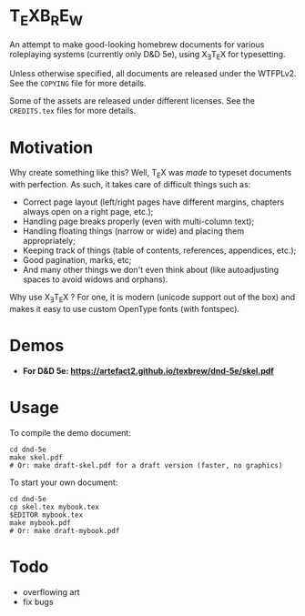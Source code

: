 T<sub>E</sub>XB<sub>R</sub>E<sub>W</sub>
=======

An attempt to make good-looking homebrew documents for various
roleplaying systems (currently only D&D 5e), using
X<sub>Ǝ</sub>T<sub>E</sub>X for typesetting.

Unless otherwise specified, all documents are released under the
WTFPLv2. See the `COPYING` file for more details.

Some of the assets are released under different licenses. See the
`CREDITS.tex` files for more details.

Motivation
==========

Why create something like this? Well, T<sub>E</sub>X was *made* to
typeset documents with perfection. As such, it takes care of difficult
things such as:

* Correct page layout (left/right pages have different margins, chapters always open on a right page, etc.);
* Handling page breaks properly (even with multi-column text);
* Handling floating things (narrow or wide) and placing them appropriately;
* Keeping track of things (table of contents, references, appendices, etc.);
* Good pagination, marks, etc;
* And many other things we don't even think about (like autoadjusting spaces to avoid widows and orphans).

Why use X<sub>Ǝ</sub>T<sub>E</sub>X ? For one, it is modern (unicode
support out of the box) and makes it easy to use custom OpenType
fonts (with fontspec).

Demos
=====

* **For D&D 5e: https://artefact2.github.io/texbrew/dnd-5e/skel.pdf**

Usage
=====

To compile the demo document:

    cd dnd-5e
    make skel.pdf
    # Or: make draft-skel.pdf for a draft version (faster, no graphics)

To start your own document:

    cd dnd-5e
    cp skel.tex mybook.tex
    $EDITOR mybook.tex
    make mybook.pdf
    # Or: make draft-mybook.pdf

Todo
====

* overflowing art
* fix bugs
